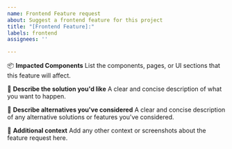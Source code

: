 ```yaml
---
name: Frontend Feature request
about: Suggest a frontend feature for this project
title: "[Frontend Feature]:"
labels: frontend
assignees: ''

---
```


📦 **Impacted Components**
List the components, pages, or UI sections that this feature will affect.

📝 **Describe the solution you'd like**
A clear and concise description of what you want to happen.

💭 **Describe alternatives you've considered**
A clear and concise description of any alternative solutions or features you've considered.

🔗 **Additional context**
Add any other context or screenshots about the feature request here.

